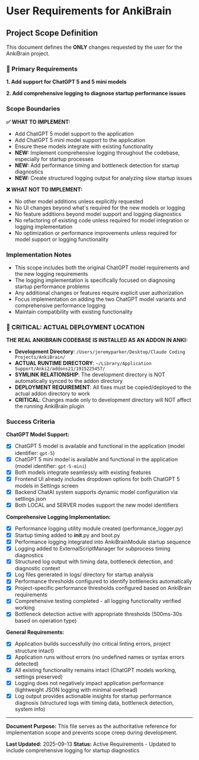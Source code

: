 # User Requirements for AnkiBrain

## Project Scope Definition

This document defines the **ONLY** changes requested by the user for the AnkiBrain project.

### 🎯 Primary Requirements

**1. Add support for ChatGPT 5 and 5 mini models**

**2. Add comprehensive logging to diagnose startup performance issues**

### Scope Boundaries

**✅ WHAT TO IMPLEMENT:**
- Add ChatGPT 5 model support to the application
- Add ChatGPT 5 mini model support to the application
- Ensure these models integrate with existing functionality
- **NEW:** Implement comprehensive logging throughout the codebase, especially for startup processes
- **NEW:** Add performance timing and bottleneck detection for startup diagnostics
- **NEW:** Create structured logging output for analyzing slow startup issues

**❌ WHAT NOT TO IMPLEMENT:**
- No other model additions unless explicitly requested
- No UI changes beyond what's required for the new models or logging
- No feature additions beyond model support and logging diagnostics
- No refactoring of existing code unless required for model integration or logging implementation
- No optimization or performance improvements unless required for model support or logging functionality

### Implementation Notes

- This scope includes both the original ChatGPT model requirements and the new logging requirements
- The logging implementation is specifically focused on diagnosing startup performance problems
- Any additional changes or features require explicit user authorization
- Focus implementation on adding the two ChatGPT model variants and comprehensive performance logging
- Maintain compatibility with existing functionality

### 🚨 CRITICAL: ACTUAL DEPLOYMENT LOCATION
**THE REAL ANKIBRAIN CODEBASE IS INSTALLED AS AN ADDON IN ANKI:**
- **Development Directory**: `/Users/jeremyparker/Desktop/Claude Coding Projects/AnkiBrain/`
- **ACTUAL RUNTIME DIRECTORY**: `~/Library/Application Support/Anki2/addons21/1915225457/`
- **SYMLINK RELATIONSHIP**: The development directory is NOT automatically synced to the addon directory
- **DEPLOYMENT REQUIREMENT**: All fixes must be copied/deployed to the actual addon directory to work
- **CRITICAL**: Changes made only to development directory will NOT affect the running AnkiBrain plugin

### Success Criteria

**ChatGPT Model Support:**
- [x] ChatGPT 5 model is available and functional in the application (model identifier: `gpt-5`)
- [x] ChatGPT 5 mini model is available and functional in the application (model identifier: `gpt-5-mini`) 
- [x] Both models integrate seamlessly with existing features
- [x] Frontend UI already includes dropdown options for both ChatGPT 5 models in Settings screen
- [x] Backend ChatAI system supports dynamic model configuration via settings.json
- [x] Both LOCAL and SERVER modes support the new model identifiers

**Comprehensive Logging Implementation:**
- [x] Performance logging utility module created (performance_logger.py)
- [x] Startup timing added to __init__.py and boot.py
- [x] Performance logging integrated into AnkiBrainModule startup sequence
- [x] Logging added to ExternalScriptManager for subprocess timing diagnostics
- [x] Structured log output with timing data, bottleneck detection, and diagnostic context
- [x] Log files generated in logs/ directory for startup analysis
- [x] Performance thresholds configured to identify bottlenecks automatically
- [x] Project-specific performance thresholds configured based on AnkiBrain requirements
- [x] Comprehensive testing completed - all logging functionality verified working
- [x] Bottleneck detection active with appropriate thresholds (500ms-30s based on operation type)

**General Requirements:**
- [x] Application builds successfully (no critical linting errors, project structure intact)
- [x] Application runs without errors (no undefined names or syntax errors detected)
- [x] All existing functionality remains intact (ChatGPT models working, settings preserved)
- [x] Logging does not negatively impact application performance (lightweight JSON logging with minimal overhead)
- [x] Log output provides actionable insights for startup performance diagnosis (structured logs with timing data, bottleneck detection, system info)

---

**Document Purpose:** This file serves as the authoritative reference for implementation scope and prevents scope creep during development.

**Last Updated:** 2025-09-13
**Status:** Active Requirements - Updated to include comprehensive logging for startup diagnostics
